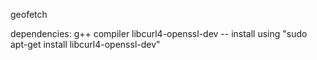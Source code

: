 geofetch

dependencies:
g++ compiler
libcurl4-openssl-dev   -- install using "sudo apt-get install libcurl4-openssl-dev"
